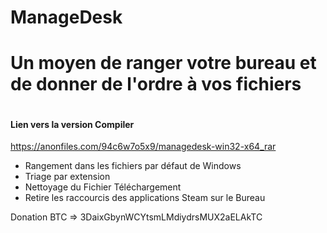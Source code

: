 # ManageDesk
<h1>Un moyen de ranger votre bureau et de donner de l'ordre à vos fichiers</h1>

<img src="https://cdn-141.anonfiles.com/h1xfw1o2x8/101445be-1640903676/Capture%20d%E2%80%99%C3%A9cran%202021-12-30%20232418.png" alt="" style="max-width:100%;">

<h4 align="left">Lien vers la version Compiler</h4>
<a href="https://anonfiles.com/94c6w7o5x9/managedesk-win32-x64_rar" >https://anonfiles.com/94c6w7o5x9/managedesk-win32-x64_rar</a>


<ul>
  <li>Rangement dans les fichiers par défaut de Windows</li>
  <li>Triage par extension</li>
  <li>Nettoyage du Fichier Téléchargement</li>
  <li>Retire les raccourcis des applications Steam sur le Bureau</li>
</ul>


<p>Donation BTC => 3DaixGbynWCYtsmLMdiydrsMUX2aELAkTC</p>
